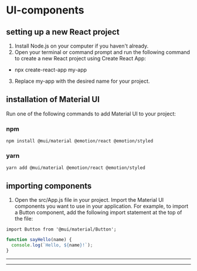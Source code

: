 # UI-components

## setting up a new React project

1) Install Node.js on your computer if you haven't already.
2) Open your terminal or command prompt and run the following command to create a new React project using Create React App:

  - npx create-react-app my-app
3) Replace my-app with the desired name for your project.   

## installation of Material UI 
Run one of the following commands to add Material UI to your project:

### npm 
`npm install @mui/material @emotion/react @emotion/styled `

### yarn
` yarn add @mui/material @emotion/react @emotion/styled `

## importing components
1) Open the src/App.js file in your project.
Import the Material UI components you want to use in your application. For example, to import a Button component, add the following import statement at the top of the file:

`import Button from '@mui/material/Button'; `

```javascript
function sayHello(name) {
  console.log(`Hello, ${name}!`);
}
```
--------------------------------------------------------------------------

--------------------------------------------------------------------------
